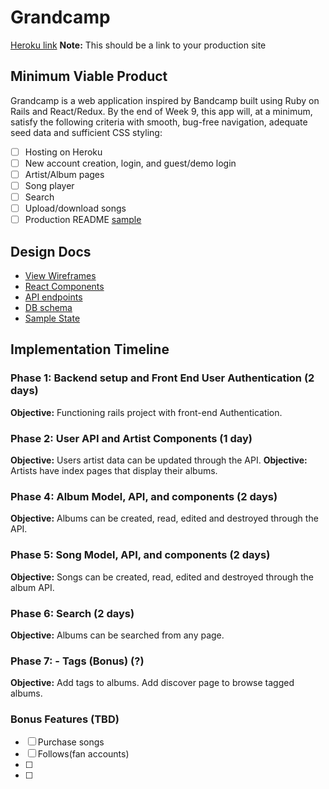 # Grandcamp

[Heroku link][heroku] **Note:** This should be a link to your production site

[heroku]: http://www.herokuapp.com

## Minimum Viable Product

Grandcamp is a web application inspired by Bandcamp built using Ruby on Rails
and React/Redux.  By the end of Week 9, this app will, at a minimum, satisfy the
following criteria with smooth, bug-free navigation, adequate seed data and
sufficient CSS styling:

- [ ] Hosting on Heroku
- [ ] New account creation, login, and guest/demo login
- [ ] Artist/Album pages
- [ ] Song player
- [ ] Search
- [ ] Upload/download songs
- [ ] Production README [sample](docs/production_readme.md)

## Design Docs
* [View Wireframes][wireframes]
* [React Components][components]
* [API endpoints][api-endpoints]
* [DB schema][schema]
* [Sample State][sample-state]

[wireframes]: wireframes
[components]: component-hierarchy.md
[sample-state]: sample-state.md
[api-endpoints]: api-endpoints.md
[schema]: schema.md

## Implementation Timeline

### Phase 1: Backend setup and Front End User Authentication (2 days)

**Objective:** Functioning rails project with front-end Authentication.

### Phase 2: User API and Artist Components (1 day)

**Objective:** Users artist data can be updated through the API.
**Objective:** Artists have index pages that display their albums.

### Phase 4: Album Model, API, and components (2 days)

**Objective:** Albums can be created, read, edited and destroyed through the API.

### Phase 5: Song Model, API, and components (2 days)

**Objective:** Songs can be created, read, edited and destroyed through the album API.

### Phase 6: Search (2 days)

**Objective:** Albums can be searched from any page.

### Phase 7: - Tags (Bonus) (?)

**Objective:** Add tags to albums. Add discover page to browse tagged albums.

### Bonus Features (TBD)
- [ ] Purchase songs
- [ ] Follows(fan accounts)
- [ ]
- [ ]
